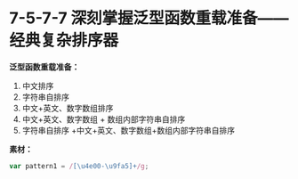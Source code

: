 # 7-5-7-7 深刻掌握泛型函数重载准备——经典复杂排序器

**泛型函数重载准备：**

1. 中文排序
2. 字符串自排序
3. 中文+英文、数字数组排序
4. 中文+英文、数字数组 + 数组内部字符串自排序
5. 字符串自排序 +中文+英文、数字数组+数组内部字符串自排序

**素材：**

```ts
var pattern1 = /[\u4e00-\u9fa5]+/g;
```


